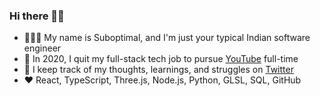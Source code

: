 ### Hi there 👋🏾
- 👨🏾‍💻 My name is Suboptimal, and I'm just your typical Indian software engineer
- 🎥 In 2020, I quit my full-stack tech job to pursue [YouTube](https://youtube.com/SuboptimalEng) full-time
- 🤔 I keep track of my thoughts, learnings, and struggles on [Twitter](https://twitter.com/SuboptimalEng)
- ❤️ React, TypeScript, Three.js, Node.js, Python, GLSL, SQL, GitHub

<!-- ### Tech Stack 
- React
- TypeScript
- Three.js
- Tailwind CSS
- Node.js
- VS Code + Vim
- Docker
-  -->
